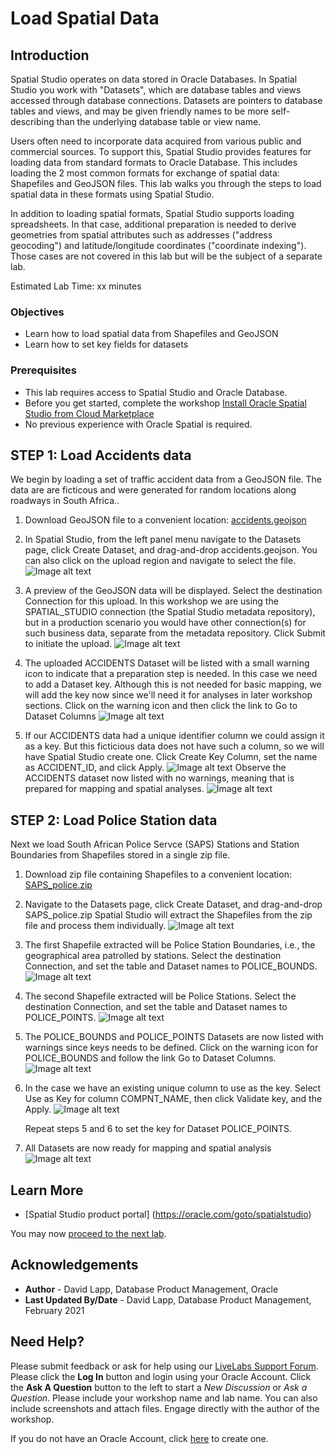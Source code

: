# Load Spatial Data


## Introduction

Spatial Studio operates on data stored in Oracle Databases. In Spatial Studio you work with "Datasets", which are database tables and views accessed through database connections. Datasets are pointers to database tables and views, and may be given friendly names to be more self-describing than the underlying database table or view name.  

Users often need to incorporate data acquired from various public and commercial sources. To support this, Spatial Studio provides features for loading data from standard formats to Oracle Database.  This includes loading the 2 most common formats for exchange of spatial data: Shapefiles and GeoJSON files. This lab walks you through the steps to load spatial data in these formats using Spatial Studio. 

In addition to loading spatial formats, Spatial Studio supports loading spreadsheets. In that case, additional preparation is needed to derive geometries from spatial attributes such as addresses ("address geocoding") and latitude/longitude coordinates ("coordinate indexing"). Those cases are not covered in this lab but will be the subject of a separate lab.


Estimated Lab Time: xx minutes


### Objectives

* Learn how to load spatial data from Shapefiles and GeoJSON
* Learn how to set key fields for datasets

### Prerequisites

* This lab requires access to Spatial Studio and Oracle Database. 
* Before you get started, complete the workshop [Install Oracle Spatial Studio from Cloud Marketplace ](https://apexapps.oracle.com/pls/apex/dbpm/r/livelabs/view-workshop?wid=778)
* No previous experience with Oracle Spatial is required.


## **STEP 1:** Load Accidents data

We begin by loading a set of traffic accident data from a GeoJSON file. The data are  are ficticous and were generated for random locations along roadways in South Africa.. 

1. Download GeoJSON file to a convenient location: <a href="files/accidents.geojson" download>  accidents.geojson  </a>

2. In Spatial Studio, from the left panel menu navigate to the Datasets page, click Create Dataset, and drag-and-drop accidents.geojson. You can also click on the upload region and navigate to select the file.
![Image alt text](images/load-data-1.png)

3. A preview of the GeoJSON data will be displayed. Select the destination Connection for this upload. In this workshop we are using the SPATIAL_STUDIO connection (the Spatial Studio metadata repository), but in a production scenario you would have other connection(s) for such business data, separate from the metadata repository. Click Submit to initiate the upload.
![Image alt text](images/load-data-2.png)

4. The uploaded ACCIDENTS Dataset will be listed with a small warning icon to indicate that a preparation step is needed. In this case we need to add a Dataset key. Although this is not needed for basic mapping, we will add the key now since we'll need it for analyses in later workshop sections. Click on the warning icon and then click the link to  Go to Dataset Columns
![Image alt text](images/load-data-3.png)

5. If our ACCIDENTS data had a unique identifier column we could assign it as a key. But this ficticious data does not have such a column, so we will have Spatial Studio create one. Click Create Key Column, set the name as ACCIDENT_ID, and click Apply.
![Image alt text](images/load-data-4.png)
Observe the ACCIDENTS dataset now listed with no warnings, meaning that is prepared for mapping and spatial analyses.
![Image alt text](images/load-data-5.png)


## **STEP 2:** Load Police Station data
Next we load South African Police Servce (SAPS) Stations and Station Boundaries from Shapefiles stored in a single zip file. 

1. Download zip file containing Shapefiles to a convenient location: <a href="https://objectstorage.us-ashburn-1.oraclecloud.com/p/UqtQ-IJyh-S6VT8KLBGUttO2Y4Np1dky9cQ60U41d7-aQNCtyBdYO31aad_kZmOQ/n/oradbclouducm/b/spatial-livelabs/o/SAPS_police.zip" download>SAPS_police.zip</a>  

2. Navigate to the Datasets page, click Create Dataset, and drag-and-drop SAPS_police.zip  Spatial Studio will extract the Shapefiles from the zip file and process them individually. 
![Image alt text](images/load-data-6.png)

3. The first Shapefile extracted will be Police Station Boundaries, i.e., the geographical area patrolled by stations. Select the destination Connection, and set the table and Dataset names to POLICE_BOUNDS.
![Image alt text](images/load-data-7.png)

4. The second Shapefile extracted will be Police Stations. Select the destination Connection, and set the table and Dataset names to POLICE_POINTS.
![Image alt text](images/load-data-8.png)

5. The POLICE\_BOUNDS and POLICE\_POINTS Datasets are now listed with warnings since keys needs to be defined. Click on the warning icon for POLICE\_BOUNDS and follow the link Go to Dataset Columns.
![Image alt text](images/load-data-9.png) 
   
6. In the case we have an existing unique column to use as the key. Select Use as Key for column COMPNT\_NAME, then click Validate key, and the Apply. 
![Image alt text](images/load-data-10.png)

   Repeat steps 5 and 6 to set the key for Dataset POLICE_POINTS.

7. All Datasets are now ready for mapping and spatial analysis 
![Image alt text](images/load-data-11.png)


## Learn More
* [Spatial Studio product portal] (https://oracle.com/goto/spatialstudio)

You may now [proceed to the next lab](#next).

## Acknowledgements
* **Author** - David Lapp, Database Product Management, Oracle
* **Last Updated By/Date** - David Lapp, Database Product Management, February 2021

## Need Help?
Please submit feedback or ask for help using our [LiveLabs Support Forum](https://community.oracle.com/tech/developers/categories/oracle-spatial). Please click the **Log In** button and login using your Oracle Account. Click the **Ask A Question** button to the left to start a *New Discussion* or *Ask a Question*.  Please include your workshop name and lab name.  You can also include screenshots and attach files.  Engage directly with the author of the workshop.

If you do not have an Oracle Account, click [here](https://profile.oracle.com/myprofile/account/create-account.jspx) to create one.
